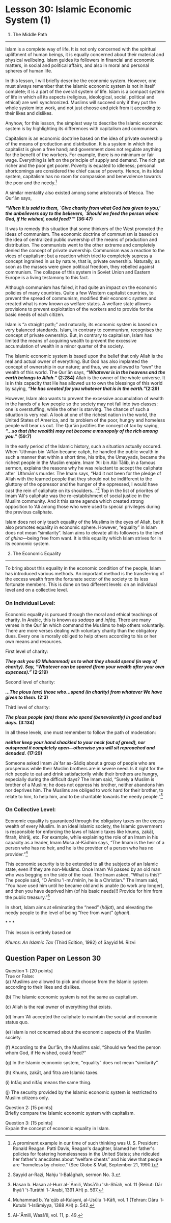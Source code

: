 Lesson 30: Islamic Economic  System (1)
=======================================

1. The Middle Path
------------------

Islam is a complete way of life. It is not only concerned with the
spiritual upliftment of human beings, it is equally concerned about
their material and physical wellbeing. Islam guides its followers in
financial and economic matters, in social and political affairs, and
also in moral and personal spheres of human life.

In this lesson, I will briefly describe the economic system. However,
one must always remember that the Islamic economic system is not in
itself complete; it is a part of the overall system of life. Islam is a
compact system of life in which all its aspects (religious, ideological,
social, political and ethical) are well synchronized. Muslims will
succeed only if they put the whole system into work, and not just choose
and pick from it according to their likes and dislikes.

Anyhow, for this lesson, the simplest way to describe the Islamic
economic system is by highlighting its differences with capitalism and
communism.

Capitalism is an economic doctrine based on the idea of private
ownership of the means of production and distribution. It is a system in
which the capitalist is given a free hand; and government does not
regulate anything for the benefit of the workers. For example, there is
no minimum or fair wage. Everything is left on the principle of supply
and demand. The rich get richer and the poor get poorer. Poverty is
equated to idleness; personal shortcomings are considered the chief
cause of poverty. Hence, in its ideal system, capitalism has no room for
compassion and benevolence towards the poor and the needy.[^1]

A similar mentality also existed among some aristocrats of Mecca. The
Qur'ān says,

***“When it is said to them, \`Give charity from what God has given to
you,' the unbelievers say to the believers, \`Should we feed the person
whom God, if He wished, could feed?'”*** **(36:47)**

It was to remedy this situation that some thinkers of the West promoted
the ideas of communism. The economic doctrine of communism is based on
the idea of centralized public ownership of the means of production and
distribution. The communists went to the other extreme and completely
denied the concept of private ownership. Communism was a reaction to the
vices of capitalism; but a reaction which tried to completely supress a
concept ingrained in us by nature, that is, private ownership.
Naturally, as soon as the masses were given political freedom, they
rebelled against communism. The collapse of this system in Soviet Union
and Eastern Europe is a living testamony to this fact.

Although communism has failed, it had quite an impact on the economic
policies of many countries. Quite a few Western capitalist countries, to
prevent the spread of communism, modified their economic system and
created what is now known as welfare states. A welfare state allowes
provisions to prevent exploitation of the workers and to provide for the
basic needs of each citizen.

Islam is “a straight path;” and naturally, its economic system is based
on very balanced standards. Islam, in contrary to communism, recognises
the concept of private ownership. But, in contrary to capitalism, Islam
has limited the means of acquiring wealth to prevent the excessive
accumulation of wealth in a minor quarter of the society.

The Islamic economic system is based upon the belief that only Allah is
the real and actual owner of everything. But God has also implanted the
concept of ownership in our nature; and thus, we are allowed to “own”
the wealth of this world. The Qur'ān says, ***“Whatever is in the
heavens and the earth belongs to Allah.”*** **(2:284)** Allah is the
owner of the whole universe. It is in this capacity that He has allowed
us to own the blessings of this world by saying, ***“He has created for
you whatever that is in the earth.”*****(2:29)**

However, Islam also wants to prevent the excessive accumulation of
wealth in the hands of a few people so the society may not fall into two
classes: one is overstuffing, while the other is starving. The chance of
such a situation is very real. A look at one of the richest nation in
the world, the United States of America, and its problem of the poor,
hungry and homeless people will bear us out. The Qur'ān justifies the
concept of tax by saying, ***“...so that (the wealth) may not become a
monopoly of the rich among you.”*** **(59:7)**

In the early period of the Islamic history, such a situation actually
occured. When \`Uthmān bin \`Affān became caliph, he handled the public
wealth in such a manner that within a short time, his tribe, the
Umayyads, became the richest people in the Muslim empire. Imam ‘Ali bin
Abi Tālib, in a famous sermon, explains the reasons why he was reluctant
to accept the caliphate after \`Uthmān's murder. The Imam says, “Had it
not been for the pledge of Allah with the learned people that they
should not be indifferent to the gluttony of the oppressor and the
hunger of the oppressed, I would have cast the rein of caliphate on its
shoulders...”[^2] Top in the list of priorites of Imam ‘Ali's caliphate
was the re-establishment of social justice in the Muslim community. And
it this same agenda which created strong opposition to ‘Ali among those
who were used to special privileges during the previous caliphate.

Islam does not only teach equality of the Muslims in the eyes of Allah,
but it also promotes equality in economic sphere. However, “equality” in
Islam does not mean “similarity”. Islam aims to elevate all its
followers to the level of *ghina*—being free from want. It is this
equality which Islam strives for in its economic system.

2. The Economic Equality
------------------------

To bring about this equality in the economic condition of the people,
Islam has introduced various methods. An important method is the
transferring of the excess wealth from the fortunate sector of the
society to its less fortunate members. This is done on two different
levels: on an individual level and on a collective level.

### On Individual Level:

Economic equality is pursued through the moral and ethical teachings of
charity. In Arabic, this is known as *sadaqa* and *infāq*. There are
many verses in the Qur'ān which command the Muslims to help others
voluntarily. There are more verses dealing with voluntary charity than
the obligatory dues. Every one is morally obliged to help others
according to his or her own means and resources.

First level of charity:

***They ask you (O Muhammad) as to what they should spend (in way of
charity). Say, “Whatever can be spared (from your wealth after your own
expenses).”*** **(2:219)**

Second level of charity:

***...The pious (are) those who...spend (in charity) from whatever We
have given to them.*** **(2:3)**

Third level of charity:

***The pious people (are) those who spend (benevolently) in good and bad
days.*** **(3:134)**

In all these levels, one must remember to follow the path of moderation:

***neither keep your hand shackled to your neck (out of greed), nor
outspread it completely open—otherwise you will sit reproached and
denuded.*** **(17:29)**

Someone asked Imam Ja\`far as-Sādiq about a group of people who are
prosperous while their Muslim brothers are in severe need. Is it right
for the rich people to eat and drink satisfactorily while their brothers
are hungry, especially during the difficult days? The Imam said, “Surely
a Muslim is brother of a Muslim; he does not oppress his brother,
neither abandons him nor deprives him. The Muslims are obliged to work
hard for their brother, to relate to him, to help him, and to be
charitable towards the needy people.”[^3]

### On Collective Level:

Economic equality is guaranteed through the obligatory taxes on the
excess wealth of every Muslim. In an ideal Islamic society, the Islamic
government is responsible for enforcing the laws of Islamic taxes like
khums, zakāt, fitrah, khirāj, etc. For example, while explaining the
role of an Imam in his capacity as a leader, Imam Musa al-Kādhim says,
“The Imam is the heir of a person who has no heir, and he is the
provider of a person who has no provider.”[^4]

This economic security is to be extended to all the subjects of an
Islamic state, even if they are non-Muslims. Once Imam ‘Ali passed by an
old man who was begging on the side of the road. The Imam asked, “What
is this?” The people said, “O Amīru 'l-mu'minīn, he is a Christian.” The
Imam said, “You have used him until he became old and is unable (to work
any longer), and then you have deprived him (of his basic needs)!!
Provide for him from the public treasury.”[^5]

In short, Islam aims at eliminating the “need” (*hājat*), and elevating
the needy people to the level of being “free from want” (*ghani*).

\* \* \*

This lesson is entirely based on

*Khums: An Islamic Tax* (Third Edition, 1992) of Sayyid M. Rizvi

Question Paper on Lesson 30
---------------------------

Question 1: [20 points]  
 True or False:  
 (a) Muslims are allowed to pick and choose from the Islamic system
according to their likes and dislikes.

(b) The Islamic economic system is not the same as capitalism.

(c) Allah is the real owner of everything that exists.

(d) Imam ‘Ali accepted the caliphate to maintain the social and economic
status quo.

(e) Islam is not concerned about the economic aspects of the Muslim
society.

(f) According to the Qur'ān, the Muslims said, “Should we feed the
person whom God, if He wished, could feed?”

(g) In the Islamic economic system, “equality” does not mean
“similarity”.

(h) Khums, zakāt, and fitra are Islamic taxes.

(i) Infāq and nifāq means the same thing.

(j) The security provided by the Islamic economic system is restricted
to Muslim citizens only.

Question 2: [15 points]  
 Briefly compare the Islamic economic system with capitalism.

Question 3: [15 points]  
 Expain the concept of economic equality in Islam.

[^1]: A prominent example in our time of such thinking was U. S.
President Ronald Reagan. Patti Davis, Reagan's daughter, blamed her
father's policies for fostering homelessness in the United States; she
ridiculed her father's anecdotes about “welfare cheats” and his view
that people are “homeless by choice.” (See Globe & Mail, September 21,
1990.)

[^2]: Sayyid ar-Razi, Nahju 'l-Balāghah, sermon No. 3.

[^3]: Hasan b. Hasan al-Hurr al-\`Āmili, Wasā'ilu 'sh-Shīah, vol. 11
(Beirut: Dār Ihyā'i 't-Turāthi 'l-\`Arabi, 1391 AH) p. 597.

[^4]: Muhammad b. Ya\`qūb al-Kulayni, al-Usūlu 'l-Kāfi, vol. 1 (Tehran:
Dāru 'l-Kutubi 'l-Islāmiyya, 1388 AH) p. 542.

[^5]: Al-\`Āmili, Wasā'il, vol. 11, p. 49.


